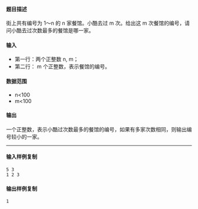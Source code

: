 #### 题目描述

街上共有编号为 1～n 的 n 家餐馆。小酷去过 m 次。给出这 m 次餐馆的编号，请问小酷去过次数最多的餐馆是哪一家。

#### 输入

-   第一行：两个正整数 n, m；
-   第二行： m 个正整数，表示餐馆的编号。

#### 数据范围

-   n<100
-   m<100

#### 输出

一个正整数，表示小酷过次数最多的餐馆的编号，如果有多家次数相同，则输出编号较小的一家。

___

#### 输入样例复制

```
5 3
1 2 3 
```

#### 输出样例复制

```
1
```